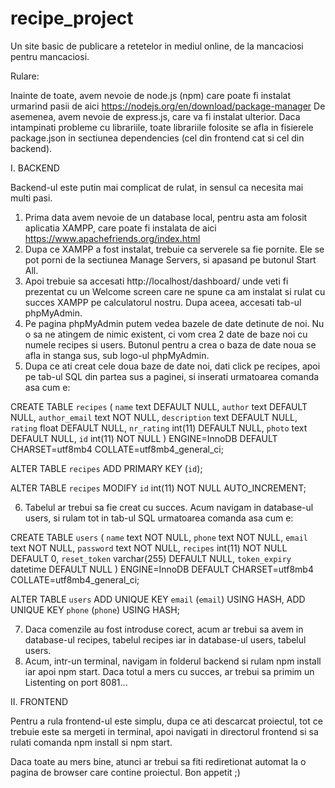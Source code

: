 # recipe_project

Un site basic de publicare a retetelor in mediul online, de la mancaciosi pentru mancaciosi.

Rulare:

Inainte de toate, avem nevoie de node.js (npm) care poate fi instalat urmarind pasii de aici https://nodejs.org/en/download/package-manager
De asemenea, avem nevoie de express.js, care va fi instalat ulterior.
Daca intampinati probleme cu librariile, toate librariile folosite se afla in fisierele package.json in sectiunea dependencies (cel din frontend cat si cel din backend).

I. BACKEND

Backend-ul este putin mai complicat de rulat, in sensul ca necesita mai multi pasi.
1. Prima data avem nevoie de un database local, pentru asta am folosit aplicatia XAMPP, care poate fi instalata de aici https://www.apachefriends.org/index.html
2. Dupa ce XAMPP a fost instalat, trebuie ca serverele sa fie pornite. Ele se pot porni de la sectiunea Manage Servers, si apasand pe butonul Start All.
3. Apoi trebuie sa accesati http://localhost/dashboard/ unde veti fi prezentat cu un Welcome screen care ne spune ca am instalat si rulat cu succes XAMPP pe calculatorul nostru. Dupa aceea, accesati tab-ul phpMyAdmin.
4. Pe pagina phpMyAdmin putem vedea bazele de date detinute de noi. Nu o sa ne atingem de nimic existent, ci vom crea 2 date de baze noi cu numele recipes si users. Butonul pentru a crea o baza de date noua se afla in stanga sus, sub logo-ul phpMyAdmin.
5. Dupa ce ati creat cele doua baze de date noi, dati click pe recipes, apoi pe tab-ul SQL din partea sus a paginei, si inserati urmatoarea comanda asa cum e:

CREATE TABLE `recipes` (
  `name` text DEFAULT NULL,
  `author` text DEFAULT NULL,
  `author_email` text NOT NULL,
  `description` text DEFAULT NULL,
  `rating` float DEFAULT NULL,
  `nr_rating` int(11) DEFAULT NULL,
  `photo` text DEFAULT NULL,
  `id` int(11) NOT NULL
) ENGINE=InnoDB DEFAULT CHARSET=utf8mb4 COLLATE=utf8mb4_general_ci;

ALTER TABLE `recipes`
  ADD PRIMARY KEY (`id`);

ALTER TABLE `recipes`
  MODIFY `id` int(11) NOT NULL AUTO_INCREMENT;

6. Tabelul ar trebui sa fie creat cu succes. Acum navigam in database-ul users, si rulam tot in tab-ul SQL urmatoarea comanda asa cum e:

CREATE TABLE `users` (
  `name` text NOT NULL,
  `phone` text NOT NULL,
  `email` text NOT NULL,
  `password` text NOT NULL,
  `recipes` int(11) NOT NULL DEFAULT 0,
  `reset_token` varchar(255) DEFAULT NULL,
  `token_expiry` datetime DEFAULT NULL
) ENGINE=InnoDB DEFAULT CHARSET=utf8mb4 COLLATE=utf8mb4_general_ci;

ALTER TABLE `users`
  ADD UNIQUE KEY `email` (`email`) USING HASH,
  ADD UNIQUE KEY `phone` (`phone`) USING HASH;

7. Daca comenzile au fost introduse corect, acum ar trebui sa avem in database-ul recipes, tabelul recipes iar in database-ul users, tabelul users.
8. Acum, intr-un terminal, navigam in folderul backend si rulam npm install iar apoi npm start. Daca totul a mers cu succes, ar trebui sa primim un Listenting on port 8081... 

II. FRONTEND

Pentru a rula frontend-ul este simplu, dupa ce ati descarcat proiectul, tot ce trebuie este sa mergeti in terminal, apoi navigati in directorul frontend si sa rulati comanda npm install si npm start.

Daca toate au mers bine, atunci ar trebui sa fiti rediretionat automat la o pagina de browser care contine proiectul. Bon appetit ;)
